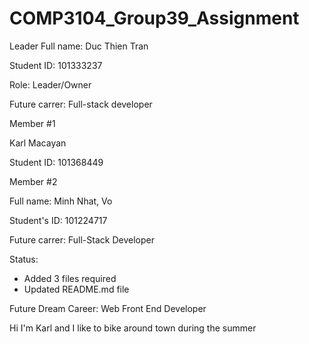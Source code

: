 

# COMP3104_Group39_Assignment


Leader
  Full name: Duc Thien Tran

  Student ID: 101333237

  Role: Leader/Owner

  Future carrer: Full-stack developer
 
Member #1

   Karl Macayan 
  
   Student ID: 101368449
   
Member #2

  Full name: Minh Nhat, Vo <br />
  
  Student's ID: 101224717 <br />
  
  Future carrer: Full-Stack Developer


Status: 

* Added 3 files required
* Updated README.md file



Future Dream Career: Web Front End Developer

Hi I'm Karl and I like to bike around town during the summer
